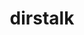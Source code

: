 ---
title: "dirstalk"
description: " Modern alternative to dirbuster & dirb"
platforms: ["windows", "macos", "linux", "cli"]
categories: ["Web"]
tags: ["fuzzing", "content-discovery", "parameter-discovery", "web-security"]
github: "https://github.com/stefanoj3/dirstalk"
---